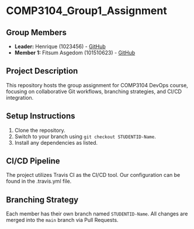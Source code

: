 # COMP3104_Group1_Assignment
## Group Members
- **Leader:** Henrique (1023456) - [GitHub](https://github.com/janedoe)
- **Member 1:** Fitsum Asgedom (101510623) - [GitHub](https://github.com/jofit2020)
## Project Description
This repository hosts the group assignment for COMP3104 DevOps course, focusing on
collaborative Git workflows, branching strategies, and CI/CD integration.

## Setup Instructions
1. Clone the repository.
2. Switch to your branch using `git checkout STUDENTID-Name`.
3. Install any dependencies as listed.

## CI/CD Pipeline
The project utilizes Travis CI as the CI/CD tool. Our configuration can be found in the 
.travis.yml file. 

## Branching Strategy
Each member has their own branch named `STUDENTID-Name`. All changes are
merged into the `main` branch via Pull Requests.
